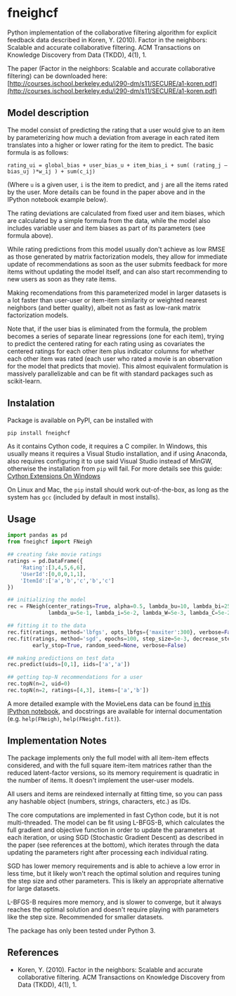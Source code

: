 # fneighcf

Python implementation of the collaborative filtering algorithm for explicit feedback data described in Koren, Y. (2010). Factor in the neighbors: Scalable and accurate collaborative filtering. ACM Transactions on Knowledge Discovery from Data (TKDD), 4(1), 1.

The paper (Factor in the neighbors: Scalable and accurate collaborative filtering) can be downloaded here:
[http://courses.ischool.berkeley.edu/i290-dm/s11/SECURE/a1-koren.pdf](http://courses.ischool.berkeley.edu/i290-dm/s11/SECURE/a1-koren.pdf)

## Model description

The model consist of predicting the rating that a user would give to an item by parameterizing how much a deviation from average in each rated item translates into a higher or lower rating for the item to predict. The basic formula is as follows:

```rating_ui = global_bias + user_bias_u + item_bias_i + sum( (rating_j – bias_uj )*w_ij ) + sum(c_ij)```

(Where `u` is a given user, `i` is the item to predict, and `j` are all the items rated by the user. More details can be found in the paper above and in the IPython notebook example below).

The rating deviations are calculated from fixed user and item biases, which are calculated by a simple formula from the data, while the model also includes variable user and item biases as part of its parameters (see formula above).

While rating predictions from this model usually don't achieve as low RMSE as those generated by matrix factorization models, they allow for immediate update of recommendations as soon as the user submits feedback for more items without updating the model itself, and can also start recommending to new users as soon as they rate items.

Making recomendations from this parameterized model in larger datasets is a lot faster than user-user or item-item similarity or weighted nearest neighbors (and better quality), albeit not as fast as low-rank matrix factorization models.

Note that, if the user bias is eliminated from the formula, the problem becomes a series of separate linear regressions (one for each item), trying to predict the centered rating for each rating using as covariates the centered ratings for each other item plus indicator columns for whether each other item was rated (each user who rated a movie is an observation for the model that predicts that movie). This almost equivalent formulation is massively parallelizable and can be fit with standard packages such as scikit-learn.

## Instalation

Package is available on PyPI, can be installed with

```pip install fneighcf```

As it contains Cython code, it requires a C compiler. In Windows, this usually means it requires a Visual Studio installation, and if using Anaconda, also requires configuring it to use said Visual Studio instead of MinGW, otherwise the installation from `pip` will fail. For more details see this guide:
[Cython Extensions On Windows](https://github.com/cython/cython/wiki/CythonExtensionsOnWindows)

On Linux and Mac, the `pip` install should work out-of-the-box, as long as the system has `gcc` (included by default in most installs).

## Usage

``` python
import pandas as pd
from fneighcf import FNeigh

## creating fake movie ratings
ratings = pd.DataFrame({
    'Rating':[3,4,5,6,6],
    'UserId':[0,0,0,1,1],
    'ItemId':['a','b','c','b','c']
})

## initializing the model
rec = FNeigh(center_ratings=True, alpha=0.5, lambda_bu=10, lambda_bi=25,
             lambda_u=5e-1, lambda_i=5e-2, lambda_W=5e-3, lambda_C=5e-2)

## fitting it to the data
rec.fit(ratings, method='lbfgs', opts_lbfgs={'maxiter':300}, verbose=False)
rec.fit(ratings, method='sgd', epochs=100, step_size=5e-3, decrease_step=True,
		early_stop=True, random_seed=None, verbose=False)

## making predictions on test data
rec.predict(uids=[0,1], iids=['a','a'])

## getting top-N recommendations for a user
rec.topN(n=2, uid=0)
rec.topN(n=2, ratings=[4,3], items=['a','b'])
```


A more detailed example with the MovieLens data can be found [in this IPython notebook](http://nbviewer.jupyter.org/github/david-cortes/fneighcf/blob/master/example/fneighcf_example.ipynb), and docstrings are available for internal documentation (e.g. ```help(FNeigh)```, ```help(FNeight.fit)```).

## Implementation Notes

The package implements only the full model with all item-item effects considered, and with the full square item-item matrices rather than the reduced latent-factor versions, so its memory requirement is quadratic in the number of items. It doesn't implement the user-user models.

All users and items are reindexed internally at fitting time, so you can pass any hashable object (numbers, strings, characters, etc.) as IDs.

The core computations are implemented in fast Cython code, but it is not multi-threaded. The model can be fit using L-BFGS-B, which calculates the full gradient and objective function in order to update the parameters at each iteration, or using SGD (Stochastic Gradient Descent) as described in the paper (see references at the bottom), which iterates through the data updating the parameters right after processing each individual rating.

SGD has lower memory requirements and is able to achieve a low error in less time, but it likely won't reach the optimal solution and requires tuning the step size and other parameters. This  is likely an appropriate alternative for large datasets.

L-BFGS-B requires more memory, and is slower to converge, but it always reaches the optimal solution and doesn't require playing with parameters like the step size. Recommended for smaller datasets.

The package has only been tested under Python 3.

## References
* Koren, Y. (2010). Factor in the neighbors: Scalable and accurate collaborative filtering. ACM Transactions on Knowledge Discovery from Data (TKDD), 4(1), 1.
